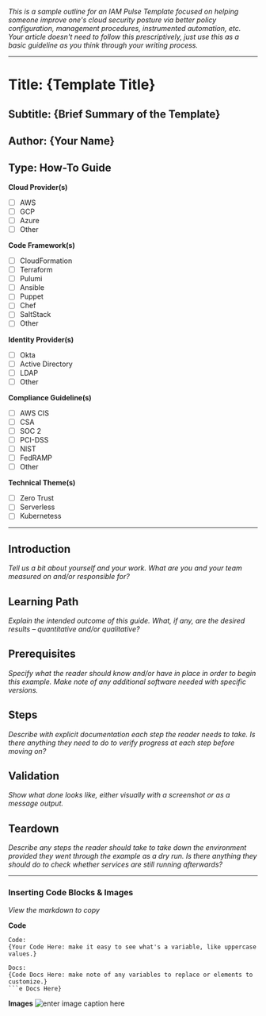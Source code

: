 *This is a sample outline for an IAM Pulse Template focused on helping someone improve one's cloud security posture via better policy configuration, management procedures, instrumented automation, etc. Your article doesn't need to follow this prescriptively, just use this as a basic guideline as you think through your writing process.*

----

# Title: {Template Title}
## Subtitle: {Brief Summary of the Template}
## Author: {Your Name}
## Type: How-To Guide

**Cloud Provider(s)**
 - [ ] AWS
 - [ ] GCP
 - [ ] Azure
 - [ ] Other

**Code Framework(s)**
 - [ ] CloudFormation
 - [ ] Terraform
 - [ ] Pulumi
 - [ ] Ansible
 - [ ] Puppet
 - [ ] Chef
 - [ ] SaltStack
 - [ ] Other

**Identity Provider(s)**
 - [ ] Okta
 - [ ] Active Directory
 - [ ] LDAP
 - [ ] Other

**Compliance Guideline(s)**
 - [ ] AWS CIS
 - [ ] CSA
 - [ ] SOC 2
 - [ ] PCI-DSS
 - [ ] NIST
 - [ ] FedRAMP
 - [ ] Other

**Technical Theme(s)**
 - [ ] Zero Trust
 - [ ] Serverless
 - [ ] Kubernetess

----

## Introduction
*Tell us a bit about yourself and your work. What are you and your team measured on and/or responsible for?*

## Learning Path
*Explain the intended outcome of this guide. What, if any, are the desired results – quantitative and/or qualitative?*

## Prerequisites
*Specify what the reader should know and/or have in place in order to begin this example. Make note of any additional software needed with specific versions.*

## Steps
*Describe with explicit documentation each step the reader needs to take. Is there anything they need to do to verify progress at each step before moving on?*

## Validation
*Show what done looks like, either visually with a screenshot or as a message output.* 

## Teardown
*Describe any steps the reader should take to take down the environment provided they went through the example as a dry run. Is there anything they should do to check whether services are still running afterwards?*

----

### Inserting Code Blocks & Images
*View the markdown to copy*

**Code**

```
Code:
{Your Code Here: make it easy to see what's a variable, like uppercase values.}
```
```
Docs:
{Code Docs Here: make note of any variables to replace or elements to customize.}
```e Docs Here}
```

**Images**
![enter image caption here](https://i.picsum.photos/id/864/200/200.jpg?hmac=enPW23d2MpTvv2RfL7CtuO_cKSvCg4DGCYtNPc4-48M)